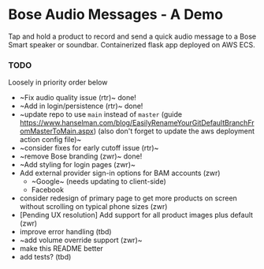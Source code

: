 # Bose Audio Messages - A Demo
Tap and hold a product to record and send a quick audio message to a Bose Smart speaker or soundbar. Containerized flask app deployed on AWS ECS.

### TODO
Loosely in priority order below
- ~Fix audio quality issue (rtr)~ done!
- ~Add in login/persistence (rtr)~ done!
- ~update repo to use `main` instead of `master` (guide https://www.hanselman.com/blog/EasilyRenameYourGitDefaultBranchFromMasterToMain.aspx) (also don't forget to update the aws deployment action config file)~
- ~consider fixes for early cutoff issue (rtr)~
- ~remove Bose branding (zwr)~ done!
- ~Add styling for login pages (zwr)~
- Add external provider sign-in options for BAM accounts (zwr)
  - ~Google~ (needs updating to client-side)
  - Facebook
- consider redesign of primary page to get more products on screen without scrolling on typical phone sizes (zwr)
- [Pending UX resolution] Add support for all product images plus default (zwr)
- improve error handling (tbd)
- ~add volume override support (zwr)~
- make this README better
- add tests? (tbd)

